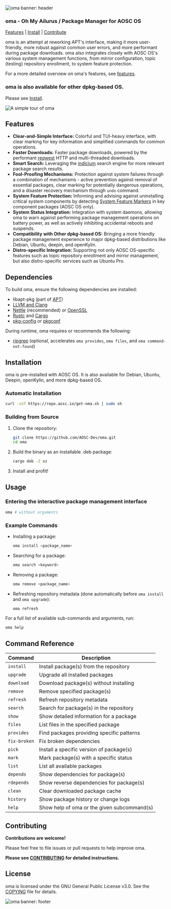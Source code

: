 ![oma banner: header](https://github.com/user-attachments/assets/f68316e1-d007-4586-a3e0-3d9a56c2dea4)

### oma - Oh My Ailurus / Package Manager for AOSC OS

[Features](#features) | [Install](#installation) | [Contribute](#contributing)

oma is an attempt at reworking APT's interface, making it more user-friendly, more robust against common user errors, and more performant during package downloads. oma also integrates closely with AOSC OS's various system management functions, from mirror configuration, topic (testing) repository enrollment, to system feature protection.

For a more detailed overview on oma's features, see [features](#Features).

### oma is also available for other dpkg-based OS.

Please see [Install](#installation).

![A simple tour of oma](/demo/tour.avif)

## Features

- **Clear-and-Simple Interface:** Colorful and TUI-heavy interface, with clear marking for key information and simplified commands for common operations.
- **Faster Downloads:** Faster package downloads, powered by the performant [reqwest](https://crates.io/crates/reqwest) HTTP and multi-threaded downloads.
- **Smart Search:** Leveraging the [indicium](https://crates.io/crates/indicium) search engine for more relevant package search results.
- **Fool-Proofing Mechanisms:** Protection against system failures through a combination of mechanisms - active prevention against removal of essential packages, clear marking for potentially dangerous operations, and a disaster recovery mechanism through `undo` command.
- **System Feature Protection:** Informing and advising against uninstalling critical system components by detecting [System Feature Markers](https://wiki.aosc.io/developer/packaging/feature-marking-guidelines/) in key component packages (AOSC OS only).
- **System Status Integration:** Integration with system daemons, allowing oma to warn against performing package management operations on battery power, as well as actively inhibiting accidental reboots and suspends.
- **Compatibility with Other dpkg-based OS:** Bringing a more friendly package management experience to major dpkg-based distributions like Debian, Ubuntu, deepin, and openKylin.
- **Distro-specific Integration:** Supporting not only AOSC OS-specific features such as topic repository enrollment and mirror management, but also distro-specific services such as Ubuntu Pro.

## Dependencies

To build oma, ensure the following dependencies are installed:

- libapt-pkg (part of [APT](https://salsa.debian.org/apt-team/apt.git))
- [LLVM and Clang](https://llvm.org/)
- [Nettle](https://www.lysator.liu.se/~nisse/nettle/) (recommended) or [OpenSSL](https://openssl.org/)
- [Rustc](https://www.rust-lang.org/) and [Cargo](https://crates.io/)
- [pkg-config](https://www.freedesktop.org/wiki/Software/pkg-config/) or [pkgconf](http://pkgconf.org/)

During runtime, oma requires or recommends the following:

- [ripgrep](https://github.com/BurntSushi/ripgrep) (optional, accelerates `oma provides`, `oma files`, and `oma command-not-found`)

## Installation

oma is pre-installed with AOSC OS. It is also available for Debian, Ubuntu, Deepin, openKylin, and more dpkg-based OS.

### Automatic Installation

```bash
curl -sSf https://repo.aosc.io/get-oma.sh | sudo sh
```

### Building from Source

1. Clone the repository:

   ```bash
   git clone https://github.com/AOSC-Dev/oma.git
   cd oma
   ```

2. Build the binary as an installable .deb package:

   ```bash
   cargo deb -Z xz
   ```

3. Install and profit!

## Usage

### Entering the interactive package management interface

```bash
oma # without arguments
```

### Example Commands

- Installing a package:

  ```bash
  oma install <package_name>
  ```

- Searching for a package:

  ```bash
  oma search <keyword>
  ```
- Removing a package:

  ```bash
  oma remove <package_name>
  ```

- Refreshing repository metadata (done automatically before `oma install` and `oma upgrade`):

  ```bash
  oma refresh
  ```

For a full list of available sub-commands and arguments, run:

```bash
oma help
```

## Command Reference

| Command      | Description                                 |
| ------------ | ------------------------------------------- |
| `install`    | Install package(s) from the repository      |
| `upgrade`    | Upgrade all installed packages              |
| `download`   | Download package(s) without installing      |
| `remove`     | Remove specified package(s)                 |
| `refresh`    | Refresh repository metadata                 |
| `search`     | Search for package(s) in the repository     |
| `show`       | Show detailed information for a package     |
| `files`      | List files in the specified package         |
| `provides`   | Find packages providing specific patterns   |
| `fix-broken` | Fix broken dependencies                     |
| `pick`       | Install a specific version of package(s)    |
| `mark`       | Mark package(s) with a specific status      |
| `list`       | List all available packages                 |
| `depends`    | Show dependencies for package(s)            |
| `rdepends`   | Show reverse dependencies for package(s)    |
| `clean`      | Clear downloaded package cache              |
| `history`    | Show package history or change logs         |
| `help`       | Show help of oma or the given subcommand(s)

## Contributing

**Contributions are welcome!**

Please feel free to file issues or pull requests to help improve oma.

**Please see [CONTRIBUTING](./CONTRIBUTING.md) for detailed instructions.**

## License

oma is licensed under the GNU General Public License v3.0. See the [COPYING](./COPYING) file for details.

![oma banner: footer](https://github.com/user-attachments/assets/9bf0b9ed-6969-4bf8-b67e-3835925ce8c0)
